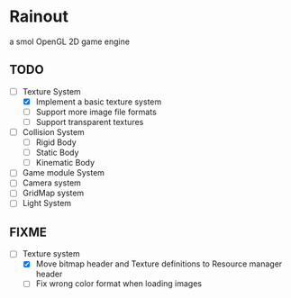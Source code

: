 # Rainout

a smol OpenGL 2D game engine  

## TODO

- [ ] Texture System
    - [X] Implement a basic texture system
    - [ ] Support more image file formats
    - [ ] Support transparent textures
- [ ] Collision System  
    - [ ] Rigid Body  
    - [ ] Static Body  
    - [ ] Kinematic Body  
- [ ] Game module System  
- [ ] Camera system
- [ ] GridMap system
- [ ] Light System

## FIXME
- [ ] Texture system
    - [X] Move bitmap header and Texture definitions to Resource manager header
    - [ ] Fix wrong color format when loading images
